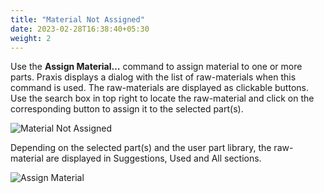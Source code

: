 ```yaml
---
title: "Material Not Assigned"
date: 2023-02-28T16:38:40+05:30
weight: 2
---
```


Use the **Assign Material…** command to assign material to one or more parts. Praxis displays a dialog with the list of raw-materials when this command is used. The raw-materials are displayed as clickable buttons. Use the search box in top right to locate the raw-material and click on the corresponding button to assign it to the selected part(s). 

![Material Not Assigned](/images/MatNotAssigned.png)

Depending on the selected part(s) and the user part library, the raw-material are displayed in Suggestions, Used and All sections. 

![Assign Material](/images/AssignMat.png)